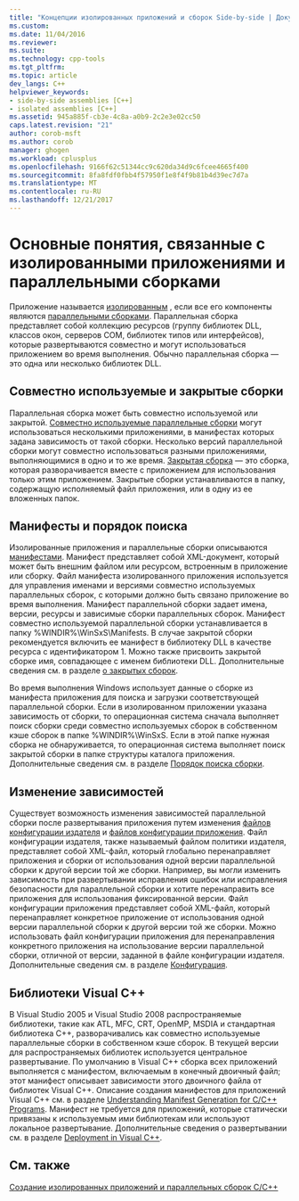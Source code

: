 ```yaml
---
title: "Концепции изолированных приложений и сборок Side-by-side | Документы Microsoft"
ms.custom: 
ms.date: 11/04/2016
ms.reviewer: 
ms.suite: 
ms.technology: cpp-tools
ms.tgt_pltfrm: 
ms.topic: article
dev_langs: C++
helpviewer_keywords:
- side-by-side assemblies [C++]
- isolated assemblies [C++]
ms.assetid: 945a885f-cb3e-4c8a-a0b9-2c2e3e02cc50
caps.latest.revision: "21"
author: corob-msft
ms.author: corob
manager: ghogen
ms.workload: cplusplus
ms.openlocfilehash: 9166f62c51344cc9c620da34d9c6fcee4665f400
ms.sourcegitcommit: 8fa8fdf0fbb4f57950f1e8f4f9b81b4d39ec7d7a
ms.translationtype: MT
ms.contentlocale: ru-RU
ms.lasthandoff: 12/21/2017
---
```

# <a name="concepts-of-isolated-applications-and-side-by-side-assemblies"></a>Основные понятия, связанные с изолированными приложениями и параллельными сборками
Приложение называется [изолированным](http://msdn.microsoft.com/library/aa375190) , если все его компоненты являются [параллельными сборками](http://msdn.microsoft.com/library/ff951640). Параллельная сборка представляет собой коллекцию ресурсов (группу библиотек DLL, классов окон, серверов COM, библиотек типов или интерфейсов), которые развертываются совместно и могут использоваться приложением во время выполнения. Обычно параллельная сборка — это одна или несколько библиотек DLL.  
  
## <a name="shared-or-private"></a>Совместно используемые и закрытые сборки  
 Параллельная сборка может быть совместно используемой или закрытой. [Совместно используемые параллельные сборки](https://msdn.microsoft.com/en-us/library/aa375996.aspx) могут использоваться несколькими приложениями, в манифестах которых задана зависимость от такой сборки. Несколько версий параллельной сборки могут совместно использоваться разными приложениями, выполняющимися в одно и то же время. [Закрытая сборка](http://msdn.microsoft.com/library/ff951638) — это сборка, которая разворачивается вместе с приложением для использования только этим приложением. Закрытые сборки устанавливаются в папку, содержащую исполняемый файл приложения, или в одну из ее вложенных папок.  
  
## <a name="manifests-and-search-order"></a>Манифесты и порядок поиска  
 Изолированные приложения и параллельные сборки описываются [манифестами](http://msdn.microsoft.com/library/aa375365). Манифест представляет собой XML-документ, который может быть внешним файлом или ресурсом, встроенным в приложение или сборку. Файл манифеста изолированного приложения используется для управления именами и версиями совместно используемых параллельных сборок, с которыми должно быть связано приложение во время выполнения. Манифест параллельной сборки задает имена, версии, ресурсы и зависимые сборки параллельных сборок. Манифест совместно используемой параллельной сборки устанавливается в папку %WINDIR%\WinSxS\Manifests\. В случае закрытой сборки рекомендуется включить ее манифест в библиотеку DLL в качестве ресурса с идентификатором 1. Можно также присвоить закрытой сборке имя, совпадающее с именем библиотеки DLL. Дополнительные сведения см. в разделе [о закрытых сборок](http://msdn.microsoft.com/library/ff951638).  
  
 Во время выполнения Windows использует данные о сборке из манифеста приложения для поиска и загрузки соответствующей параллельной сборки. Если в изолированном приложении указана зависимость от сборки, то операционная система сначала выполняет поиск сборки среди совместно используемых сборок в собственном кэше сборок в папке %WINDIR%\WinSxS\. Если в этой папке нужная сборка не обнаруживается, то операционная система выполняет поиск закрытой сборки в папке структуры каталога приложения. Дополнительные сведения см. в разделе [Порядок поиска сборки](http://msdn.microsoft.com/library/aa374224).  
  
## <a name="changing-dependencies"></a>Изменение зависимостей  
 Существует возможность изменения зависимостей параллельной сборки после развертывания приложения путем изменения [файлов конфигурации издателя](http://msdn.microsoft.com/library/aa375682) и [файлов конфигурации приложения](http://msdn.microsoft.com/library/aa374182). Файл конфигурации издателя, также называемый файлом политики издателя, представляет собой XML-файл, который глобально перенаправляет приложения и сборки от использования одной версии параллельной сборки к другой версии той же сборки. Например, вы могли изменить зависимость при развертывании исправления ошибок или исправления безопасности для параллельной сборки и хотите перенаправить все приложения для использования фиксированной версии. Файл конфигурации приложения представляет собой XML-файл, который перенаправляет конкретное приложение от использования одной версии параллельной сборки к другой версии той же сборки. Можно использовать файл конфигурации приложения для перенаправления конкретного приложения на использование версии параллельной сборки, отличной от версии, заданной в файле конфигурации издателя. Дополнительные сведения см. в разделе [Конфигурация](http://msdn.microsoft.com/library/aa375123).  
  
## <a name="visual-c-libraries"></a>Библиотеки Visual C++  
 В Visual Studio 2005 и Visual Studio 2008 распространяемые библиотеки, такие как ATL, MFC, CRT, OpenMP, MSDIA и стандартная библиотека C++, разворачивались как совместно используемые параллельные сборки в собственном кэше сборок. В текущей версии для распространяемых библиотек используется центральное развертывание. По умолчанию в Visual C++ сборка всех приложений выполняется с манифестом, включаемым в конечный двоичный файл; этот манифест описывает зависимости этого двоичного файла от библиотек Visual C++. Описание создания манифестов для приложений Visual C++ см. в разделе [Understanding Manifest Generation for C/C++ Programs](../build/understanding-manifest-generation-for-c-cpp-programs.md). Манифест не требуется для приложений, которые статически привязаны к используемым ими библиотекам или используют локальное развертывание. Дополнительные сведения о развертывании см. в разделе [Deployment in Visual C++](../ide/deployment-in-visual-cpp.md).  
  
## <a name="see-also"></a>См. также  
 [Создание изолированных приложений и параллельных сборок C/C++](../build/building-c-cpp-isolated-applications-and-side-by-side-assemblies.md)